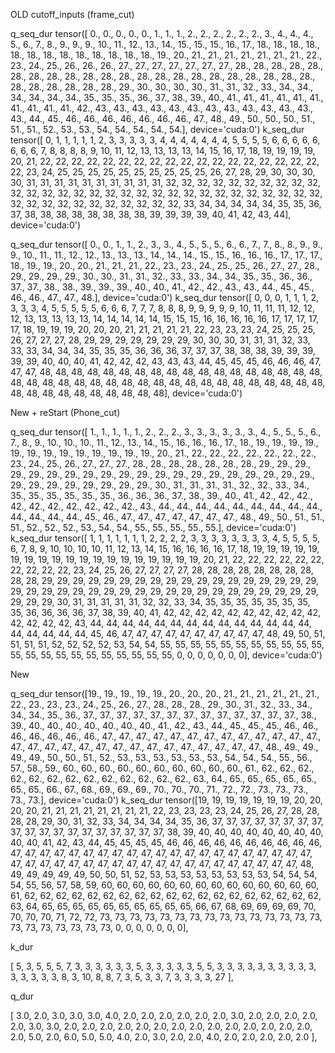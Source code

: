 OLD cutoff_inputs (frame_cut)

q_seq_dur tensor([ 0.,  0.,  0.,  0.,  0.,  1.,  1.,  1.,  2.,  2.,  2.,  2.,  2.,  2.,
         3.,  4.,  4.,  4.,  5.,  6.,  7.,  8.,  9.,  9.,  9., 10., 11., 12.,
        13., 14., 15., 15., 15., 16., 17., 18., 18., 18., 18., 18., 18., 18.,
        18., 18., 18., 18., 18., 18., 19., 20., 21., 21., 21., 21., 21., 21.,
        21., 22., 23., 24., 25., 26., 26., 26., 27., 27., 27., 27., 27., 27.,
        27., 28., 28., 28., 28., 28., 28., 28., 28., 28., 28., 28., 28., 28.,
        28., 28., 28., 28., 28., 28., 28., 28., 28., 28., 28., 28., 28., 28.,
        28., 29., 30., 30., 30., 30., 31., 31., 32., 33., 34., 34., 34., 34.,
        34., 34., 35., 35., 35., 36., 37., 38., 39., 40., 41., 41., 41., 41.,
        41., 41., 41., 41., 41., 41., 42., 43., 43., 43., 43., 43., 43., 43.,
        43., 43., 43., 43., 43., 43., 44., 45., 46., 46., 46., 46., 46., 46.,
        46., 47., 48., 49., 50., 50., 50., 51., 51., 51., 52., 53., 53., 54.,
        54., 54., 54., 54.], device='cuda:0')
k_seq_dur tensor([ 0,  1,  1,  1,  1,  1,  2,  3,  3,  3,  3,  3,  4,  4,  4,  4,  4,  4,
         4,  5,  5,  5,  5,  6,  6,  6,  6,  6,  6,  6,  6,  7,  8,  8,  8,  8,
         9, 10, 11, 12, 13, 13, 13, 13, 14, 15, 16, 17, 18, 19, 19, 19, 19, 20,
        21, 22, 22, 22, 22, 22, 22, 22, 22, 22, 22, 22, 22, 22, 22, 22, 22, 22,
        22, 22, 23, 24, 25, 25, 25, 25, 25, 25, 25, 25, 25, 25, 26, 27, 28, 29,
        30, 30, 30, 30, 31, 31, 31, 31, 31, 31, 31, 31, 31, 31, 32, 32, 32, 32,
        32, 32, 32, 32, 32, 32, 32, 32, 32, 32, 32, 32, 32, 32, 32, 32, 32, 32,
        32, 32, 32, 32, 32, 32, 32, 32, 32, 32, 32, 32, 32, 32, 32, 32, 32, 32,
        32, 33, 34, 34, 34, 34, 34, 35, 35, 36, 37, 38, 38, 38, 38, 38, 38, 38,
        38, 39, 39, 39, 39, 40, 41, 42, 43, 44], device='cuda:0')


q_seq_dur tensor([ 0.,  0.,  1.,  1.,  2.,  3.,  3.,  4.,  5.,  5.,  5.,  6.,  6.,  7.,
         7.,  8.,  8.,  9.,  9.,  9., 10., 11., 11., 12., 12., 13., 13., 13.,
        14., 14., 14., 15., 15., 16., 16., 16., 17., 17., 17., 18., 19., 19.,
        20., 20., 21., 21., 21., 22., 23., 23., 24., 25., 25., 26., 27., 27.,
        28., 29., 29., 29., 29., 30., 30., 31., 31., 32., 33., 33., 34., 34.,
        35., 35., 36., 36., 37., 37., 38., 38., 39., 39., 39., 40., 40., 41.,
        42., 42., 43., 43., 44., 45., 45., 46., 46., 47., 47., 48.],
       device='cuda:0')
k_seq_dur tensor([ 0,  0,  0,  1,  1,  1,  2,  3,  3,  3,  4,  5,  5,  5,  5,  5,  6,  6,
         6,  7,  7,  7,  8,  8,  8,  9,  9,  9,  9,  9, 10, 11, 11, 11, 12, 12,
        12, 13, 13, 13, 13, 13, 14, 14, 14, 14, 14, 15, 15, 15, 16, 16, 16, 16,
        16, 17, 17, 17, 17, 17, 18, 19, 19, 19, 20, 20, 20, 21, 21, 21, 21, 21,
        22, 23, 23, 23, 24, 25, 25, 25, 26, 27, 27, 27, 28, 29, 29, 29, 29, 29,
        29, 29, 30, 30, 30, 31, 31, 31, 32, 33, 33, 33, 34, 34, 34, 35, 35, 35,
        36, 36, 36, 37, 37, 37, 38, 38, 38, 39, 39, 39, 39, 39, 40, 40, 40, 41,
        42, 42, 42, 43, 43, 43, 44, 45, 45, 45, 46, 46, 46, 47, 47, 47, 48, 48,
        48, 48, 48, 48, 48, 48, 48, 48, 48, 48, 48, 48, 48, 48, 48, 48, 48, 48,
        48, 48, 48, 48, 48, 48, 48, 48, 48, 48, 48, 48, 48, 48, 48, 48, 48, 48,
        48, 48, 48, 48, 48, 48, 48, 48, 48, 48], device='cuda:0')


New + reStart (Phone_cut)


q_seq_dur tensor([ 1.,  1.,  1.,  1.,  1.,  2.,  2.,  2.,  3.,  3.,  3.,  3.,  3.,  3.,
         4.,  5.,  5.,  5.,  6.,  7.,  8.,  9., 10., 10., 10., 11., 12., 13.,
        14., 15., 16., 16., 16., 17., 18., 19., 19., 19., 19., 19., 19., 19.,
        19., 19., 19., 19., 19., 19., 20., 21., 22., 22., 22., 22., 22., 22.,
        22., 23., 24., 25., 26., 27., 27., 27., 28., 28., 28., 28., 28., 28.,
        28., 29., 29., 29., 29., 29., 29., 29., 29., 29., 29., 29., 29., 29.,
        29., 29., 29., 29., 29., 29., 29., 29., 29., 29., 29., 29., 29., 29.,
        29., 30., 31., 31., 31., 31., 32., 32., 33., 34., 35., 35., 35., 35.,
        35., 35., 36., 36., 36., 37., 38., 39., 40., 41., 42., 42., 42., 42.,
        42., 42., 42., 42., 42., 42., 43., 44., 44., 44., 44., 44., 44., 44.,
        44., 44., 44., 44., 44., 44., 45., 46., 47., 47., 47., 47., 47., 47.,
        47., 48., 49., 50., 51., 51., 51., 52., 52., 52., 53., 54., 54., 55.,
        55., 55., 55., 55.], device='cuda:0')
k_seq_dur tensor([ 1,  1,  1,  1,  1,  1,  1,  2,  2,  2,  2,  3,  3,  3,  3,  3,  3,  3,
         3,  4,  5,  5,  5,  5,  6,  7,  8,  9, 10, 10, 10, 10, 11, 12, 13, 14,
        15, 16, 16, 16, 16, 17, 18, 19, 19, 19, 19, 19, 19, 19, 19, 19, 19, 19,
        19, 19, 19, 19, 19, 19, 19, 19, 20, 21, 22, 22, 22, 22, 22, 22, 22, 22,
        22, 22, 23, 24, 25, 26, 27, 27, 27, 27, 28, 28, 28, 28, 28, 28, 28, 28,
        28, 28, 29, 29, 29, 29, 29, 29, 29, 29, 29, 29, 29, 29, 29, 29, 29, 29,
        29, 29, 29, 29, 29, 29, 29, 29, 29, 29, 29, 29, 29, 29, 29, 29, 29, 29,
        29, 29, 29, 29, 29, 29, 29, 30, 31, 31, 31, 31, 31, 32, 32, 33, 34, 35,
        35, 35, 35, 35, 35, 35, 35, 36, 36, 36, 36, 37, 38, 39, 40, 41, 42, 42,
        42, 42, 42, 42, 42, 42, 42, 42, 42, 42, 42, 42, 43, 44, 44, 44, 44, 44,
        44, 44, 44, 44, 44, 44, 44, 44, 44, 44, 44, 44, 44, 44, 45, 46, 47, 47,
        47, 47, 47, 47, 47, 47, 47, 47, 48, 49, 50, 51, 51, 51, 51, 52, 52, 52,
        52, 53, 54, 54, 55, 55, 55, 55, 55, 55, 55, 55, 55, 55, 55, 55, 55, 55,
        55, 55, 55, 55, 55, 55, 55, 55,  0,  0,  0,  0,  0,  0,  0],
       device='cuda:0')


New

q_seq_dur tensor([19., 19., 19., 19., 19., 20., 20., 20., 21., 21., 21., 21., 21., 21.,
        22., 23., 23., 23., 24., 25., 26., 27., 28., 28., 28., 29., 30., 31.,
        32., 33., 34., 34., 34., 35., 36., 37., 37., 37., 37., 37., 37., 37.,
        37., 37., 37., 37., 37., 37., 38., 39., 40., 40., 40., 40., 40., 40.,
        40., 41., 42., 43., 44., 45., 45., 45., 46., 46., 46., 46., 46., 46.,
        46., 47., 47., 47., 47., 47., 47., 47., 47., 47., 47., 47., 47., 47.,
        47., 47., 47., 47., 47., 47., 47., 47., 47., 47., 47., 47., 47., 47.,
        47., 48., 49., 49., 49., 49., 50., 50., 51., 52., 53., 53., 53., 53.,
        53., 53., 54., 54., 54., 55., 56., 57., 58., 59., 60., 60., 60., 60.,
        60., 60., 60., 60., 60., 60., 61., 62., 62., 62., 62., 62., 62., 62.,
        62., 62., 62., 62., 62., 62., 63., 64., 65., 65., 65., 65., 65., 65.,
        65., 66., 67., 68., 69., 69., 69., 70., 70., 70., 71., 72., 72., 73.,
        73., 73., 73., 73.], device='cuda:0')
k_seq_dur tensor([19, 19, 19, 19, 19, 19, 19, 20, 20, 20, 20, 21, 21, 21, 21, 21, 21, 21,
        21, 22, 23, 23, 23, 23, 24, 25, 26, 27, 28, 28, 28, 28, 29, 30, 31, 32,
        33, 34, 34, 34, 34, 35, 36, 37, 37, 37, 37, 37, 37, 37, 37, 37, 37, 37,
        37, 37, 37, 37, 37, 37, 37, 37, 38, 39, 40, 40, 40, 40, 40, 40, 40, 40,
        40, 40, 41, 42, 43, 44, 45, 45, 45, 45, 46, 46, 46, 46, 46, 46, 46, 46,
        46, 46, 47, 47, 47, 47, 47, 47, 47, 47, 47, 47, 47, 47, 47, 47, 47, 47,
        47, 47, 47, 47, 47, 47, 47, 47, 47, 47, 47, 47, 47, 47, 47, 47, 47, 47,
        47, 47, 47, 47, 47, 47, 47, 48, 49, 49, 49, 49, 49, 50, 50, 51, 52, 53,
        53, 53, 53, 53, 53, 53, 53, 54, 54, 54, 54, 55, 56, 57, 58, 59, 60, 60,
        60, 60, 60, 60, 60, 60, 60, 60, 60, 60, 60, 60, 61, 62, 62, 62, 62, 62,
        62, 62, 62, 62, 62, 62, 62, 62, 62, 62, 62, 62, 62, 62, 63, 64, 65, 65,
        65, 65, 65, 65, 65, 65, 65, 65, 66, 67, 68, 69, 69, 69, 69, 70, 70, 70,
        70, 71, 72, 72, 73, 73, 73, 73, 73, 73, 73, 73, 73, 73, 73, 73, 73, 73,
        73, 73, 73, 73, 73, 73, 73, 73,  0,  0,  0,  0,  0,  0,  0],








k_dur

[
                    5,
                    3,
                    5,
                    5,
                    5,
                    7,
                    3,
                    3,
                    3,
                    3,
                    3,
                    3,
                    5,
                    3,
                    3,
                    3,
                    3,
                    3,
                    5,
                    5,
                    3,
                    3,
                    3,
                    3,
                    3,
                    3,
                    3,
                    3,
                    3,
                    3,
                    3,
                    3,
                    3,
                    3,
                    3,
                    8,
                    3,
                    10,
                    8,
                    8,
                    7,
                    3,
                    5,
                    3,
                    3,
                    7,
                    3,
                    3,
                    3,
                    3,
                    27
                ],


q_dur

[
                    3.0,
                    2.0,
                    3.0,
                    3.0,
                    3.0,
                    4.0,
                    2.0,
                    2.0,
                    2.0,
                    2.0,
                    2.0,
                    2.0,
                    3.0,
                    2.0,
                    2.0,
                    2.0,
                    2.0,
                    2.0,
                    3.0,
                    3.0,
                    2.0,
                    2.0,
                    2.0,
                    2.0,
                    2.0,
                    2.0,
                    2.0,
                    2.0,
                    2.0,
                    2.0,
                    2.0,
                    2.0,
                    2.0,
                    2.0,
                    2.0,
                    5.0,
                    2.0,
                    6.0,
                    5.0,
                    5.0,
                    4.0,
                    2.0,
                    3.0,
                    2.0,
                    2.0,
                    4.0,
                    2.0,
                    2.0,
                    2.0,
                    2.0,
                    2.0
                ],










